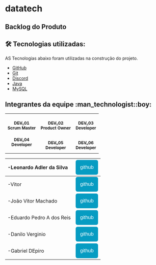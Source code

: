 # datatech

## Backlog do Produto

## 🛠️ Tecnologias utilizadas:
AS Tecnologias abaixo foram utilizadas na construção do projeto.
- [GitHub](https://github.com/)
- [Git](https://github.com/)
- [Discord](https://discord.com/)
- [Java](https://www.java.com/pt-BR/)
- [MySQL](https://www.mysql.com/)


</table>
<h2>Integrantes da equipe :man_technologist::boy:</h2>
<table>
<tr>
<td align="center">
<a href="https://github.com">
 
<br />
<sub><b>DEV_01</b></sub>
<br />
</a>
<sub><b>Scrum Master</b></sub></td>
<td align="center">
<a href="https://github.com">
      
<br />
<sub><b>DEV_02</b></sub>
<br />
</a>
<sub><b>Product Owner</b></sub>
<br />
</td>
<td align="center">
<a href="https://github.com">
               
<br />
<sub><b>DEV_03</b></sub>
<br />
</a>
<sub><b>Developer</b></sub>
<br />
</td>
</tr>
<tr>
<td align="center">
<a href="https://github.com">
                   
<sub><b>DEV_04</b></sub>
<br />
</a>
<sub><b>Developer</b></sub></td>
<td align="center">
<a href="https://github.com">
                   
<br />
<sub><b>DEV_05</b></sub>
<br />
</a>
<sub><b>Developer</b></sub>
<br />
</td>
<td align="center">
<a href="https://github.com">
                  
<br />
<sub><b>DEV_06</b></sub>
<br />
</a>
<sub><b>Developer</b></sub>
<br />
</td>
</tr>
</table>













|-Leonardo Adler da Silva|<a href="https://github.com/DatatechOffice/datatech_api/edit/main/README.md "><button style="background: #069cc2; border-radius: 6px; padding: 15px; cursor: pointer; color: #fff; border: none; font-size: 16px;">github</button></a>|
|:--|:--|
|-Vitor|<a href="https://github.com/DatatechOffice/datatech_api/edit/main/README.md"><button style="background: #069cc2; border-radius: 6px; padding: 15px; cursor: pointer; color: #fff; border: none; font-size: 16px;">github</button></a>|
|-João Vitor Machado|<a href="https://github.com/DatatechOffice/datatech_api/edit/main/README.md"><button style="background: #069cc2; border-radius: 6px; padding: 15px; cursor: pointer; color: #fff; border: none; font-size: 16px;">github</button></a>|
|-Eduardo Pedro A dos Reis|<a href="https://github.com/DatatechOffice/datatech_api/edit/main/README.md"><button style="background: #069cc2; border-radius: 6px; padding: 15px; cursor: pointer; color: #fff; border: none; font-size: 16px;">github</button></a>|
|-Danilo Verginio|<a href="https://github.com/Daniloel/Bertoti/blob/main/Engenharia%20de%20Software/CasodeUso.png"><button style="background: #069cc2; border-radius: 6px; padding: 15px; cursor: pointer; color: #fff; border: none; font-size: 16px;">github</button></a>|
|-Gabriel DEpiro|<a href="https://github.com/DatatechOffice/datatech_api/edit/main/README.md"><button style="background: #069cc2; border-radius: 6px; padding: 15px; cursor: pointer; color: #fff; border: none; font-size: 16px;">github</button></a>|
</td>	

